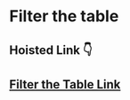 # Filter the table

## Hoisted Link 👇

## [Filter the Table Link](https://ugamraj.github.io/JavaScript-M4/Filter%20search%20the%20table/)
